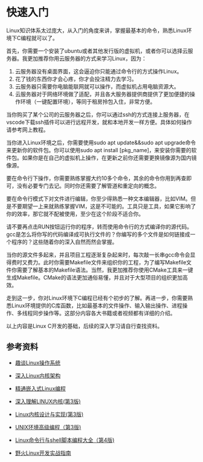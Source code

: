 # 快速入门

Linux知识体系太过庞大，从入门的角度来讲，掌握最基本的命令，熟悉Linux环境下C编程就可以了。

首先，你需要一个安装了ubuntu或者其他发行版的虚拟机，或者你可以选择云服务器。我更加推荐你用云服务器的方式来学习Linux，因为：

1. 云服务器没有桌面界面，这会逼迫你只能通过命令行的方式操作Linux。
2. 花了钱的东西你才会心疼，你才会投注精力去学习。
3. 云服务器只需要你电脑能联网就可以操作，而虚拟机占用电脑资源大。
4. 云服务器对于网络环境做了适配，并且各大服务器提供商提供了更加便捷的操作环境（一键配置环境），等同于租房拎包入住，非常方便。

当你购买了某个公司的云服务器之后，你可以通过ssh的方式连接上服务器，在vscode下载ssh插件可以进行远程开发，就和本地开发一样方便。具体如何操作请参考网上教程。

当你进入Linux环境之后，你需要使用sudo apt update&&sudo apt upgrade命令来更新你的软件包。你可以使用sudo apt install [pkg_name]，来安装你需要的软件包。如果你是在自己的虚拟机上操作，在更新之前你还需要更换镜像源为国内镜像源。

要在命令行下操作，你需要熟练掌握大约10多个命令，其余的命令你用到再查即可，没有必要专门去记。同时你还需要了解管道和重定向的概念。

要在命令行模式下对文件进行编辑，你至少得熟悉一种文本编辑器，比如VIM。但是不要期望一上来就熟练掌握VIM，这是不可能的。工具只是工具，如果它影响了你的效率，那它就不配被使用，至少在这个阶段不适合你。

请不要再点击RUN按钮运行你的程序，转而使用命令行的方式编译你的源代码。gcc是怎么将你写的代码编译成可执行文件的？你编写的多个文件是如何链接成一个程序的？这些随着你的深入自然而然会掌握。

当你的源文件多起来，并且项目工程逐渐复杂起来时，每次敲一长串gcc命令会显得费时又费力。此时你需要Makefile文件来组织你的工程，为了编写Makefile文件你需要了解基本的Makefile语法。当然，我更加推荐你使用CMake工具来一键生成Makefile。CMake的语法更加通俗易懂，并且对于大型项目的组织更加高效。

走到这一步，你对Linux环境下C编程已经有个初步的了解。再进一步，你需要熟悉Linux环境提供的C库函数，比如最基本的文件操作、输入输出操作、进程操作、多线程同步操作等。这部分内容各大书籍或者视频都有详细的介绍。

以上内容是Linux C开发的基础，后续的深入学习请自行查找资料。

## 参考资料

- [趣谈Linux操作系统](https://time.geekbang.org/column/intro/100024701?utm_campaign=geektime_search&utm_content=geektime_search&utm_medium=geektime_search&utm_source=geektime_search&utm_term=geektime_search&tab=catalog)

- [深入Linux内核架构](https://book.douban.com/subject/4843567/)

- [精通嵌入式Linux编程](https://book.douban.com/subject/36479983/)

- [深入理解LINUX内核(第3版)](https://book.douban.com/subject/2287506/)

- [Linux内核设计与实现(第3版)](https://book.douban.com/subject/6097773/)

- [UNIX环境高级编程（第3版)](https://book.douban.com/subject/25900403/)

- [Linux命令行与shell脚本编程大全（第4版)](https://book.douban.com/subject/35933905/)

- [野火Linux开发实战指南](https://doc.embedfire.com/linux/imx6/base/zh/latest/index.html)



